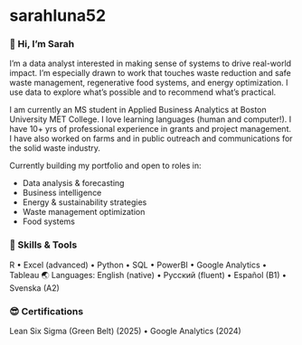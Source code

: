 # sarahluna52
### 👋 Hi, I’m Sarah

I’m a data analyst interested in making sense of systems to drive real-world impact. I’m especially drawn to work that touches waste reduction and safe waste management, regenerative food systems, and energy optimization. I use data to explore what’s possible and to recommend what’s practical. 

I am currently an MS student in Applied Business Analytics at Boston University MET College. I love learning languages (human and computer!). I have 10+ yrs of professional experience in grants and project management. I have also worked on farms and in public outreach and communications for the solid waste industry.   

Currently building my portfolio and open to roles in:
- Data analysis & forecasting
- Business intelligence
- Energy & sustainability strategies
- Waste management optimization
- Food systems

### 🧰 Skills & Tools
R • Excel (advanced) • Python • SQL • PowerBI • Google Analytics • Tableau
🌏 Languages: English (native) • Русский (fluent) • Español (B1) • Svenska (A2)

### 😎 Certifications
Lean Six Sigma (Green Belt) (2025) • Google Analytics (2024) 

